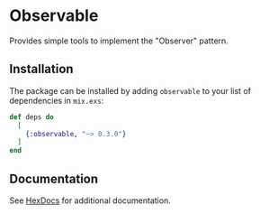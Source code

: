 # Observable

Provides simple tools to implement the "Observer" pattern.

## Installation

The package can be installed by adding `observable` to your list of dependencies in `mix.exs`:

```elixir
def deps do
  [
    {:observable, "~> 0.3.0"}
  ]
end
```

## Documentation

See [HexDocs](https://hexdocs.pm/observable) for additional documentation.
